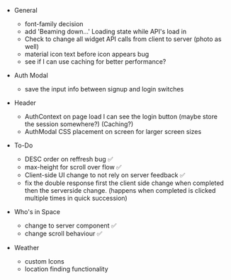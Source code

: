 - General

  - font-family decision
  - add 'Beaming down...' Loading state while API's load in
  - Check to change all widget API calls from client to server (photo as well)
  - material icon text before icon appears bug
  - see if I can use caching for better performance?

- Auth Modal

  - save the input info between signup and login switches

- Header

  - AuthContext on page load I can see the login button (maybe store the session somewhere?) (Caching?)
  - AuthModal CSS placement on screen for larger screen sizes

- To-Do

  - DESC order on reffresh bug ✅
  - max-height for scroll over flow ✅
  - Client-side UI change to not rely on server feedback ✅
  - fix the double response first the client side change when completed then the serverside change. (happens when completed is clicked multiple times in quick succession)

- Who's in Space

  - change to server component ✅
  - change scroll behaviour ✅

- Weather
  - custom Icons
  - location finding functionality
